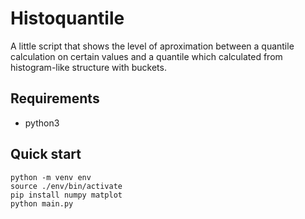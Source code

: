 # Histoquantile

A little script that shows the level of aproximation between a quantile calculation on certain values and a quantile which calculated from histogram-like structure with buckets.

## Requirements
- python3

## Quick start

```shell
python -m venv env
source ./env/bin/activate
pip install numpy matplot
python main.py
```